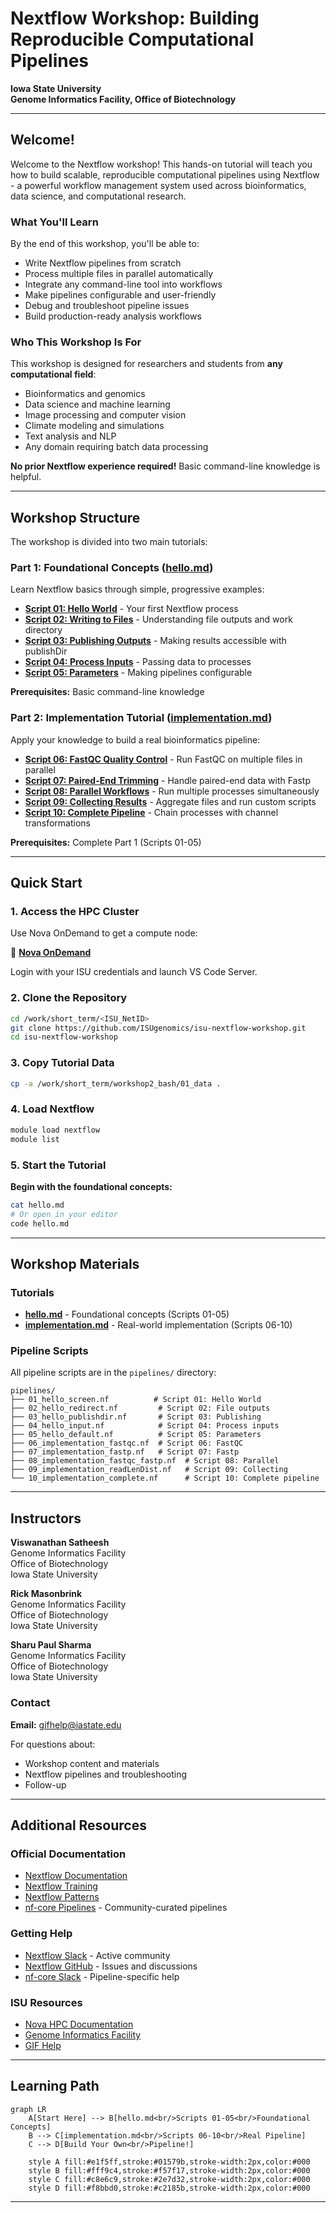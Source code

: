 # Nextflow Workshop: Building Reproducible Computational Pipelines

**Iowa State University**  
**Genome Informatics Facility, Office of Biotechnology**

---

## Welcome!

Welcome to the Nextflow workshop! This hands-on tutorial will teach you how to build scalable, reproducible computational pipelines using Nextflow - a powerful workflow management system used across bioinformatics, data science, and computational research.

### What You'll Learn

By the end of this workshop, you'll be able to:
- Write Nextflow pipelines from scratch
- Process multiple files in parallel automatically
- Integrate any command-line tool into workflows
- Make pipelines configurable and user-friendly
- Debug and troubleshoot pipeline issues
- Build production-ready analysis workflows

### Who This Workshop Is For

This workshop is designed for researchers and students from **any computational field**:
- Bioinformatics and genomics
- Data science and machine learning
- Image processing and computer vision
- Climate modeling and simulations
- Text analysis and NLP
- Any domain requiring batch data processing

**No prior Nextflow experience required!** Basic command-line knowledge is helpful.

---

## Workshop Structure

The workshop is divided into two main tutorials:

### Part 1: Foundational Concepts ([hello.md](hello.md))

Learn Nextflow basics through simple, progressive examples:

- **[Script 01: Hello World](hello.md#script-01-hello-world---your-first-nextflow-process)** - Your first Nextflow process
- **[Script 02: Writing to Files](hello.md#script-02-writing-to-files---understanding-file-outputs)** - Understanding file outputs and work directory
- **[Script 03: Publishing Outputs](hello.md#script-03-publishing-outputs---making-results-accessible)** - Making results accessible with publishDir
- **[Script 04: Process Inputs](hello.md#script-04-process-inputs---passing-data-to-processes)** - Passing data to processes
- **[Script 05: Parameters](hello.md#script-05-parameters---making-pipelines-configurable)** - Making pipelines configurable

**Prerequisites:** Basic command-line knowledge

### Part 2: Implementation Tutorial ([implementation.md](implementation.md))

Apply your knowledge to build a real bioinformatics pipeline:

- **[Script 06: FastQC Quality Control](implementation.md#script-06-fastqc-quality-control)** - Run FastQC on multiple files in parallel
- **[Script 07: Paired-End Trimming](implementation.md#script-07-paired-end-read-trimming-with-fastp)** - Handle paired-end data with Fastp
- **[Script 08: Parallel Workflows](implementation.md#script-08-parallel-workflows)** - Run multiple processes simultaneously
- **[Script 09: Collecting Results](implementation.md#script-09-collecting-results-with-readlendist)** - Aggregate files and run custom scripts
- **[Script 10: Complete Pipeline](implementation.md#script-10-complete-multi-step-pipeline)** - Chain processes with channel transformations

**Prerequisites:** Complete Part 1 (Scripts 01-05)

---

## Quick Start

### 1. Access the HPC Cluster

Use Nova OnDemand to get a compute node:

🔗 **[Nova OnDemand](http://nova-ondemand.its.iastate.edu/)**

Login with your ISU credentials and launch VS Code Server.

### 2. Clone the Repository

```bash
cd /work/short_term/<ISU_NetID>
git clone https://github.com/ISUgenomics/isu-nextflow-workshop.git
cd isu-nextflow-workshop
```

### 3. Copy Tutorial Data

```bash
cp -a /work/short_term/workshop2_bash/01_data .
```

### 4. Load Nextflow

```bash
module load nextflow
module list
```

### 5. Start the Tutorial

**Begin with the foundational concepts:**

```bash
cat hello.md
# Or open in your editor
code hello.md
```

---

## Workshop Materials

### Tutorials

- **[hello.md](hello.md)** - Foundational concepts (Scripts 01-05)
- **[implementation.md](implementation.md)** - Real-world implementation (Scripts 06-10)

### Pipeline Scripts

All pipeline scripts are in the `pipelines/` directory:

```
pipelines/
├── 01_hello_screen.nf          # Script 01: Hello World
├── 02_hello_redirect.nf         # Script 02: File outputs
├── 03_hello_publishdir.nf       # Script 03: Publishing
├── 04_hello_input.nf            # Script 04: Process inputs
├── 05_hello_default.nf          # Script 05: Parameters
├── 06_implementation_fastqc.nf  # Script 06: FastQC
├── 07_implementation_fastp.nf   # Script 07: Fastp
├── 08_implementation_fastqc_fastp.nf  # Script 08: Parallel
├── 09_implementation_readLenDist.nf   # Script 09: Collecting
└── 10_implementation_complete.nf      # Script 10: Complete pipeline
```

---

## Instructors

**Viswanathan Satheesh**  
Genome Informatics Facility  
Office of Biotechnology  
Iowa State University

**Rick Masonbrink**  
Genome Informatics Facility  
Office of Biotechnology  
Iowa State University

**Sharu Paul Sharma**  
Genome Informatics Facility  
Office of Biotechnology  
Iowa State University

### Contact

**Email:** [gifhelp@iastate.edu](mailto:gifhelp@iastate.edu)

For questions about:
- Workshop content and materials
- Nextflow pipelines and troubleshooting
- Follow-up 

---

## Additional Resources

### Official Documentation

- [Nextflow Documentation](https://www.nextflow.io/docs/latest/index.html)
- [Nextflow Training](https://training.nextflow.io/)
- [Nextflow Patterns](https://nextflow-io.github.io/patterns/index.html)
- [nf-core Pipelines](https://nf-co.re/) - Community-curated pipelines

### Getting Help

- [Nextflow Slack](https://www.nextflow.io/slack-invite.html) - Active community
- [Nextflow GitHub](https://github.com/nextflow-io/nextflow) - Issues and discussions
- [nf-core Slack](https://nf-co.re/join) - Pipeline-specific help

### ISU Resources

- [Nova HPC Documentation](https://www.hpc.iastate.edu/guides/introduction-to-hpc-clusters)
- [Genome Informatics Facility](https://gif.biotech.iastate.edu/)
- [GIF Help](mailto:gifhelp@iastate.edu)

---

## Learning Path

```mermaid
graph LR
    A[Start Here] --> B[hello.md<br/>Scripts 01-05<br/>Foundational Concepts]
    B --> C[implementation.md<br/>Scripts 06-10<br/>Real Pipeline]
    C --> D[Build Your Own<br/>Pipeline!]
    
    style A fill:#e1f5ff,stroke:#01579b,stroke-width:2px,color:#000
    style B fill:#fff9c4,stroke:#f57f17,stroke-width:2px,color:#000
    style C fill:#c8e6c9,stroke:#2e7d32,stroke-width:2px,color:#000
    style D fill:#f8bbd0,stroke:#c2185b,stroke-width:2px,color:#000
```

---

